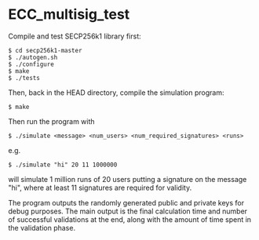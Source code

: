 # ECC_multisig_test
Compile and test SECP256k1 library first:

	$ cd secp256k1-master
	$ ./autogen.sh
	$ ./configure
	$ make
	$ ./tests

Then, back in the HEAD directory, compile the simulation program:

	$ make

Then run the program with

	$ ./simulate <message> <num_users> <num_required_signatures> <runs>

e.g.

	$ ./simulate "hi" 20 11 1000000

will simulate 1 million runs of 20 users putting a signature on the message "hi", where at least 11 signatures are required for validity.

The program outputs the randomly generated public and private keys for debug purposes.
The main output is the final calculation time and number of successful validations at the end, along with the amount of time spent in the validation phase.
